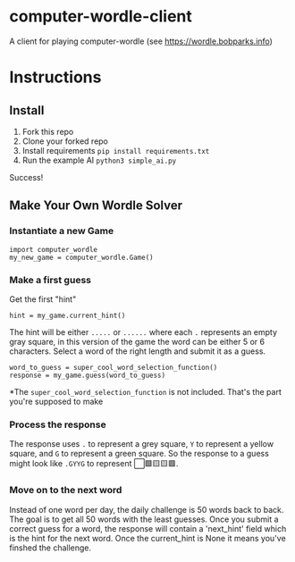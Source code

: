 # computer-wordle-client
A client for playing computer-wordle (see https://wordle.bobparks.info)

# Instructions

## Install

1) Fork this repo
2) Clone your forked repo
3) Install requirements `pip install requirements.txt`
4) Run the example AI `python3 simple_ai.py`

Success!

## Make Your Own Wordle Solver

### Instantiate a new Game

```
import computer_wordle
my_new_game = computer_wordle.Game()
```

### Make a first guess

Get the first "hint"

```
hint = my_game.current_hint()
```

The hint will be either `.....` or `......` where each `.` represents an empty gray square, in this version of the game the word can be either 5 or 6 characters. Select a word of the right length and submit it as a guess.

```
word_to_guess = super_cool_word_selection_function()
response = my_game.guess(word_to_guess)
```

*The `super_cool_word_selection_function` is not included. That's the part you're supposed to make

### Process the response

The response uses `.` to represent a grey square, `Y` to represent a yellow square, and `G` to represent a green square. So the response to a guess might look like `.GYYG` to represent ⬜🟩🟨🟨🟩.

### Move on to the next word

Instead of one word per day, the daily challenge is 50 words back to back. The goal is to get all 50 words with the least guesses. Once you submit a correct guess for a word, the response will contain a 'next_hint' field which is the hint for the next word. Once the current_hint is None it means you've finshed the challenge.
